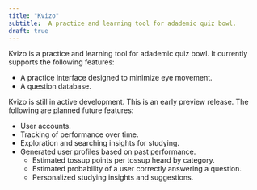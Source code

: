 ```yaml
---
title: "Kvizo"
subtitle:  A practice and learning tool for adademic quiz bowl.
draft: true
---
```


Kvizo is a practice and learning tool for adademic quiz bowl. It
currently supports the following features:

+ A practice interface designed to minimize eye movement.
+ A question database.

Kvizo is still in active development. This is an early preview
release. The following are planned future features:

+ User accounts.
+ Tracking of performance over time.
+ Exploration and searching insights for studying.
+ Generated user profiles based on past performance.
  - Estimated tossup points per tossup heard by category.
  - Estimated probability of a user correctly answering a question.
  - Personalized studying insights and suggestions.
  
